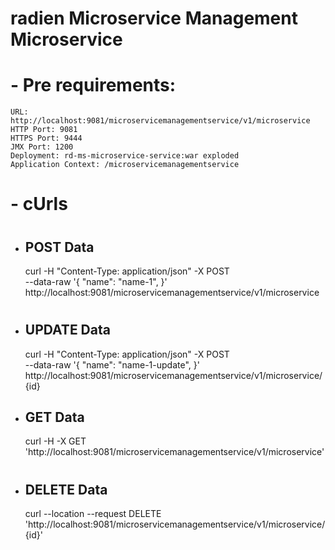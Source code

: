 radien Microservice Management Microservice
======

#
# - Pre requirements:

    URL: http://localhost:9081/microservicemanagementservice/v1/microservice
    HTTP Port: 9081
    HTTPS Port: 9444
    JMX Port: 1200
    Deployment: rd-ms-microservice-service:war exploded
    Application Context: /microservicemanagementservice

#
# - cUrls

#
* POST Data
  ------

    curl -H "Content-Type: application/json" -X POST \
      --data-raw '{
        "name": "name-1",
      }' http://localhost:9081/microservicemanagementservice/v1/microservice

#
* UPDATE Data
  ------

    curl -H "Content-Type: application/json" -X POST \
      --data-raw '{
        "name": "name-1-update",
      }' http://localhost:9081/microservicemanagementservice/v1/microservice/{id}


* GET Data
  ------
    curl -H -X GET 'http://localhost:9081/microservicemanagementservice/v1/microservice'
    
#
* DELETE Data
  ------
    curl --location --request DELETE 'http://localhost:9081/microservicemanagementservice/v1/microservice/{id}'
